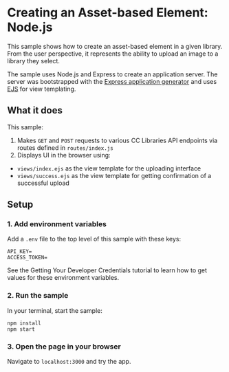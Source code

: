 # Creating an Asset-based Element: Node.js 

This sample shows how to create an asset-based element in a given library. From the user perspective, it represents the ability to upload an image to a library they select.

The sample uses Node.js and Express to create an application server. The server was bootstrapped with the [Express application generator](https://expressjs.com/en/starter/generator.html) and uses [EJS](https://ejs.co) for view templating.

## What it does

This sample:

1. Makes `GET` and `POST` requests to various CC Libraries API endpoints via routes defined in `routes/index.js`
2. Displays UI in the browser using:

- `views/index.ejs` as the view template for the uploading interface
- `views/success.ejs` as the view template for getting confirmation of a successful upload

## Setup

### 1. Add environment variables

Add a `.env` file to the top level of this sample with these keys:

```
API_KEY=
ACCESS_TOKEN=
```

See the Getting Your Developer Credentials tutorial to learn how to get values for these environment variables.

### 2. Run the sample

In your terminal, start the sample:

```
npm install
npm start
```

### 3. Open the page in your browser

Navigate to `localhost:3000` and try the app.
